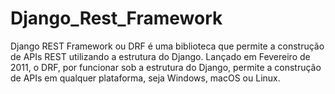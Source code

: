 # Django_Rest_Framework
Django REST Framework ou DRF é uma biblioteca que permite a construção de APIs REST utilizando a estrutura do Django. Lançado em Fevereiro de 2011, o DRF, por funcionar sob a estrutura do Django, permite a construção de APIs em qualquer plataforma, seja Windows, macOS ou Linux.
